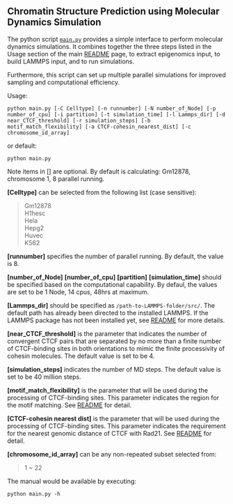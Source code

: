 ## Chromatin Structure Prediction using Molecular Dynamics Simulation 

The python script [`main.py`](./main.py) provides a simple interface to perform molecular dynamics simulations. It combines together the three steps listed in the Usage section of the main [README](../README.md) page, to extract epigenomics input, to build LAMMPS input, and to run simulations. 

Furthermore, this script can set up multiple parallel simulations for improved sampling and computational efficiency. 

Usage:
```
python main.py [-C Celltype] [-n runnumber] [-N number_of_Node] [-p number_of_cpu] [-i partition] [-t simulation_time] [-l Lammps_dir] [-d near_CTCF_threshold] [-r simulation_steps] [-b motif_match_flexibility] [-a CTCF-cohesin_nearest_dist] [-c chromosome_id_array]
```
or default:
```
python main.py
```
Note items in [] are optional. By default is calculating: Gm12878, chromosome 1, 8 parallel running.  

**[Celltype]** can be selected from the following list (case sensitive):
>Gm12878  
>H1hesc  
>Hela  
>Hepg2  
>Huvec  
>K562

**[runnumber]** specifies the number of parallel running. By default, the value is 8.  

**[number_of_Node]** **[number_of_cpu]** **[partition]** **[simulation_time]** should be specified based on the computational capability. By defaul, the values are set to be 1 Node, 14 cpus, 48hrs at maximum.  

**[Lammps_dir]** should be specified as `/path-to-LAMMPS-folder/src/`. The default path has already been directed to the installed LAMMPS. If the LAMMPS package has not been installed yet, see [README](../README.md) for more details.  

**[near_CTCF_threshold]** is the parameter that indicates the number of convergent CTCF pairs that are separated by no more than a finite number of CTCF-binding sites in both orientations to mimic the finite processivity of cohesin molecules. The default value is set to be 4.  

**[simulation_steps]** indicates the number of MD steps. The default value is set to be 40 million steps.  

**[motif_match_flexibility]** is the parameter that will be used during the processing of CTCF-binding sites. This parameter indicates the region for the motif matching. See [README](./inputFiles/epig_input/ctcfSites/README.md) for detail.  

**[CTCF-cohesin nearest dist]** is the parameter that will be used during the processing of CTCF-binding sites. This parameter indicates the requirement for the nearest genomic distance of CTCF with Rad21. See [README](./inputFiles/epig_input/ctcfSites/README.md) for detail.  

**[chromosome_id_array]** can be any non-repeated subset selected from:
>1 ~ 22

The manual would be available by executing:
```
python main.py -h
```
